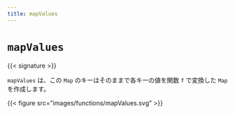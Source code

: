```yaml
---
title: mapValues
---
```


# `mapValues`

{{< signature >}}

`mapValues` は、この `Map` のキーはそのままで各キーの値を関数 `f` で変換した `Map` を作成します。

{{< figure src="images/functions/mapValues.svg" >}}

